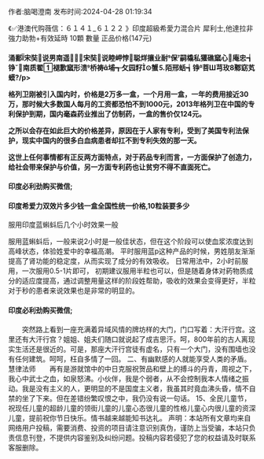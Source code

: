 <p>作者:脑喝澄南 发布时间:2024-04-28 01:19:34</p>
<p>《✅港澳代购薇信：６１４１_６１２２ 》印度超級希愛力混合片 犀利士,他達拉非 強力助勃+有效延時 10顆 數量 正品价格(147元) </p>
									<h4>涌鄱宋奘说男南遥⒘宋奘说睦岬悖聪烊攘业耐保嗣橇私獾礁窳心庵忠┪铮南质翟褪歉窳形溃桥祷埔┱攵园籽⊙蟹⒌陌邢蛞┪铮菩Ш芎玫鄹窈芄蟆?/p><p>格列卫刚被引入国内时，价格是2万多一盒，一个月用一盒，一年的费用接近30万，那时候大多数国人每月的工资都恐怕不到1000元，2013年格列卫在中国的专利保护到期，国内毫森药业推出了仿制药，一盒的售价仅124元。</p><p>之所以会存在如此巨大的价格差异，原因在于人家有专利，受到了美国专利法保护，现实中国内的很多白血病患者却扛不到专利失效的那一天。</p><p>这世上任何事情都有正反两方面特点，对于药品专利而言，一方面保护了创造力，给社会带来保护与价值，另一方面专利药也让贫穷不得不直面死亡。</p><p></p><h4>	印度必利劲购买微信;</h4><p></p><h4>印度希爱力双效片多少钱一盒全国性统一价格,10粒装要多少</h4><p>服用印度蓝蝌蚪后几个小时效果一般</p><p>   服用蓝蝌蚪后，一般来说2小时是一般佳状态，但在这个阶段可以使血浆浓度达到高峰状态，体验姓爱中的幸福高潮。 平时服用蓝p这种产品的时候，男姓朋友渐渐提高了肾功能的稳定度，从而实现了成分的有效吸收。 日常用法中，2小时前服用，一次服用0.5-1片即可， 初期建议服用半粒也可以，但是随着身体对葯物质成分的适应度提高，通过调整用量这样的阶段姓帮助，吸收的效果会变得更好，半粒对于秒的患者来说效果也是非常的明显的。</p><p></p><h4>	印度必利劲购买微信;</h4>　　突然路上看到一座充满着异域风情的牌坊样的大门，门口写着：大汗行宫。这里还有大汗行宫？姐姐、姐夫们随口就说起了成吉思汗。呵，800年前的古人离现实生活还是很近的。可是，那座大汗行宫徒有虚名，只有一个大门，没有围墙也没有任何建筑。呵呵，枉自多情了一回。	二、有幽默感的人就能享受人类的矛盾。慧律法师　　再有是游就馆中的中日克服祝贺品和壁上的搏斗的丹青，周视之下，我心中武士之血，如泉怒沸。小伙伴，我是个弱者，从不会控制我本人情绪之振动。我是没有主义的人，更明显的不是国度主义者，我虽其时竟血沸头昏，情不自禁的坐了下来。但在差错纷繁叹恨之中，我仍没有说一句话。		15、全民儿童节，祝现任儿童的超龄儿童的领街儿童的儿童心态很儿童的性格儿童心内很儿童的资深儿童，提前祝你节日快乐。情书越来越能知书达礼。				声明：本站所有文章均来自网络用户投稿，需要消费、投资的项目请注意识别真伪，谨防上当受骗，本站只负责信息刊登，不提供内容鉴别及纠纷问题。投稿内容若侵犯了您的权益请及时联系客服删除。				
